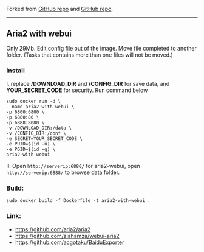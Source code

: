 Forked from [GitHub repo](https://github.com/XUJINKAI/aria2-with-webui) and [GitHub repo](https://github.com/jackycxh/aria2-with-webui).

---

Aria2 with webui
---

Only 29Mb.
Edit config file out of the image.
Move file completed to another folder.
(Tasks that contains more than one files will not be moved.)

### Install

I. replace **/DOWNLOAD_DIR** and **/CONFIG_DIR** for save data, and **YOUR_SECRET_CODE** for security. Run command below  

```
sudo docker run -d \
--name aria2-with-webui \
-p 6800:6800 \
-p 6880:80 \
-p 6888:8080 \
-v /DOWNLOAD_DIR:/data \
-v /CONFIG_DIR:/conf \
-e SECRET=YOUR_SECRET_CODE \
-e PUID=$(id -u) \
-e PGID=$(id -g) \
aria2-with-webui
```

II. Open `http://serverip:6880/` for aria2-webui, open `http://serverip:6888/` to browse data folder.

### Build:

`sudo docker build -f Dockerfile -t aria2-with-webui .`

### Link:

+ https://github.com/aria2/aria2
+ https://github.com/ziahamza/webui-aria2
+ https://github.com/acgotaku/BaiduExporter
